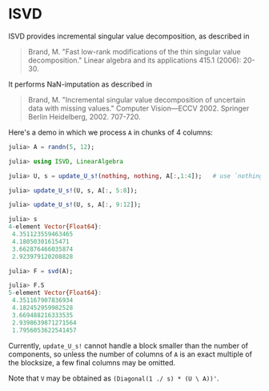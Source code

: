 # ISVD

ISVD provides incremental singular value decomposition, as described in

> Brand, M. "Fast low-rank modifications of the thin singular value
> decomposition."  Linear algebra and its applications 415.1 (2006):
> 20-30.

It performs NaN-imputation as described in

> Brand, M. "Incremental singular value decomposition of uncertain
> data with missing values."  Computer Vision—ECCV 2002. Springer
> Berlin Heidelberg, 2002. 707-720.


Here's a demo in which we process `A` in chunks of 4 columns:

```julia
julia> A = randn(5, 12);

julia> using ISVD, LinearAlgebra

julia> U, s = update_U_s!(nothing, nothing, A[:,1:4]);   # use `nothing` to initialize

julia> update_U_s!(U, s, A[:, 5:8]);

julia> update_U_s!(U, s, A[:, 9:12]);

julia> s
4-element Vector{Float64}:
 4.351123559463465
 4.18050301615471
 3.662876466035874
 2.923979120208828

julia> F = svd(A);

julia> F.S
5-element Vector{Float64}:
 4.351167907836934
 4.182452959982528
 3.669488216333535
 2.9398639871271564
 1.7956053622541457
```

Currently, `update_U_s!` cannot handle a block smaller than the number of components, so unless the number of columns
of `A` is an exact multiple of the blocksize, a few final columns may be omitted.

Note that `V` may be obtained as `(Diagonal(1 ./ s) * (U \ A))'`.
